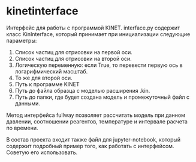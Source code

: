 # kinetinterface
Интерфейс для работы с программой KINET. 
interface.py содержит класс KinInterface, который принимает при инициализации следующие параметры:
1. Список частиц для отрисовки на первой оси.
2. Список частиц для отрисовки на второй оси.
3. Логическую переменную: если True, то перевести первую ось в логарифмический масштаб.
4. То же для второй оси.
5. Путь к программе KINET
6. Путь до файла образца с моделью расширения .kin.
7. Путь до папки, где будет создана модель и промежуточный файл с данными.

Метод интерфейса fullway позволяет рассчитать модель при данном давлении, соотношении реагентов, температуре и интервале расчета по времени.

В состав проекта входит также файл для jupyter-notebook, который содержит подробный пример того, как работать с интерфейсом. Советую его использовать.
